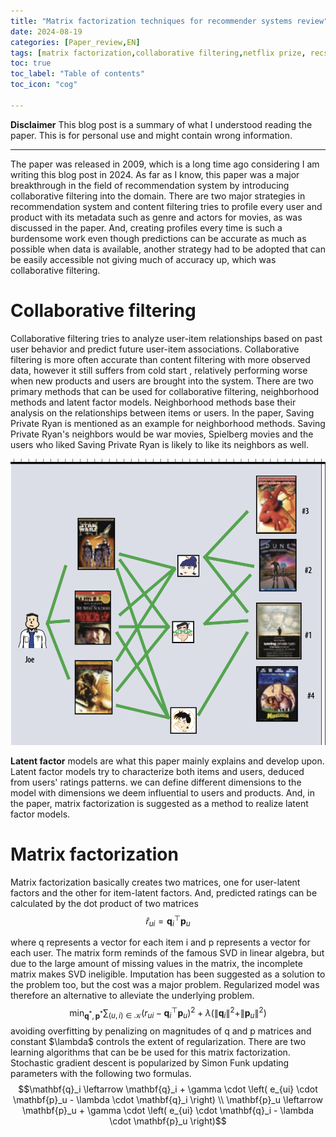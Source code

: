 ```yaml
---
title: "Matrix factorization techniques for recommender systems review"
date: 2024-08-19
categories: [Paper_review,EN]
tags: [matrix factorization,collaborative filtering,netflix prize, recsys]
toc: true
toc_label: "Table of contents"
toc_icon: "cog"

---
```


**Disclaimer**
This blog post is a summary of what I understood reading the paper. This is for personal use and might contain wrong information.
___


The paper was released in 2009, which is a long time ago considering I am writing this blog post in 2024. As far as I know, this paper was a major breakthrough in the field of recommendation system by introducing collaborative filtering into the domain. 
There are two major strategies in recommendation system and content filtering tries to profile every user and product with its metadata such as genre and actors for movies, as was discussed in the paper. And, creating profiles every time is such a burdensome 
work even though predictions can be accurate as much as possible when data is available, another strategy had to be adopted that can be easily accessible not giving much of accuracy up, which was collaborative filtering.

# Collaborative filtering

Collaborative filtering tries to analyze user-item relationships based on past user behavior and predict future user-item associations. Collaborative filtering is more often accurate than content filtering with more observed data, however it still suffers from cold start
, relatively performing worse when new products and users are brought into the system. There are two primary methods that can be used for collaborative filtering, neighborhood methods and latent factor models. Neighborhood methods base their analysis on the relationships
between items or users. In the paper, Saving Private Ryan is mentioned as an example for neighborhood methods. Saving Private Ryan's neighbors would be war movies, Spielberg movies and the users who liked Saving Private Ryan is likely to like its neighbors as well.


![Illustrative example of neighborhood method. If Joe liked 3 movies, based on the users that liked the movies Joe liked, we can recommend other movies to Joe with the movies the other users liked.](/assets/neighborhood.png)


**Latent factor** models are what this paper mainly explains and develop upon. Latent factor models try to characterize both items and users, deduced from users' ratings patterns. we can define different dimensions to the model with dimensions we deem influential to users and products.
And, in the paper, matrix factorization is suggested as a method to realize latent factor models.

# Matrix factorization

Matrix factorization basically creates two matrices, one for user-latent factors and the other for item-latent factors. And, predicted ratings can be calculated by the dot product of two matrices
$$\hat{r}_{ui} = \mathbf{q}_i^{\top} \mathbf{p}_u$$ 

where q represents a vector for each item i and p represents a vector for each user. The matrix form reminds of the famous SVD in linear algebra, but due to the large amount of missing values in the matrix, the incomplete matrix makes SVD ineligible. Imputation has been suggested as a solution to the problem too, but the cost was a major problem. Regularized model was therefore an alternative to alleviate the underlying problem. 
$$\min_{\mathbf{q}^*, \mathbf{p}^*} \sum_{(u,i) \in \mathcal{K}} \left( r_{ui} - \mathbf{q}_i^{\top} \mathbf{p}_u \right)^2 + \lambda \left( \|\mathbf{q}_i\|^2 + \|\mathbf{p}_u\|^2 \right)$$
avoiding overfitting by penalizing on magnitudes of q and p matrices and constant $\lambda\$ controls the extent of regularization. There are two learning algorithms that can be be used for this matrix factorization. Stochastic gradient descent is popularized by Simon Funk updating parameters with the following two formulas. 
$$\mathbf{q}_i \leftarrow \mathbf{q}_i + \gamma \cdot \left( e_{ui} \cdot \mathbf{p}_u - \lambda \cdot \mathbf{q}_i \right) \\
\mathbf{p}_u \leftarrow \mathbf{p}_u + \gamma \cdot \left( e_{ui} \cdot \mathbf{q}_i - \lambda \cdot \mathbf{p}_u \right)$$



 
